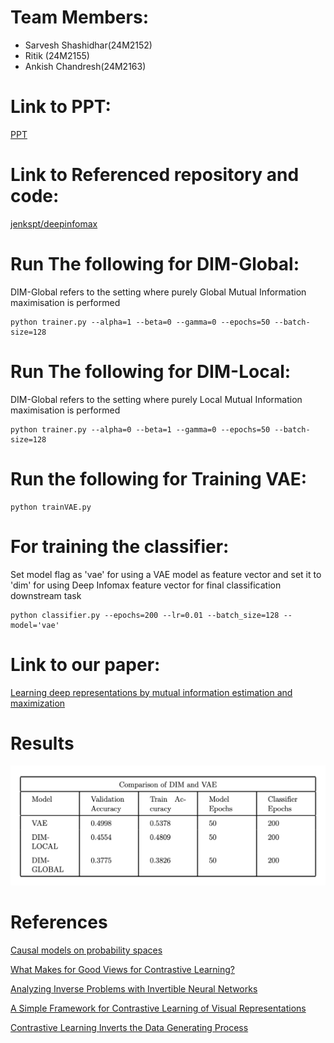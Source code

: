 # Team Members:

* Sarvesh Shashidhar(24M2152)
* Ritik (24M2155)
* Ankish Chandresh(24M2163)


# Link to PPT:
[PPT](https://docs.google.com/presentation/d/1BMU7EviwuHqcDCnZIZ4YmI8hsJqJNlhSFbIxaF6y_-s/edit?usp=sharing)

# Link to Referenced repository and code:
[jenkspt/deepinfomax](https://github.com/jenkspt/deepinfomax/tree/master)


# Run The following for DIM-Global:
DIM-Global refers to the setting where purely Global Mutual Information maximisation is performed
```
python trainer.py --alpha=1 --beta=0 --gamma=0 --epochs=50 --batch-size=128
```
# Run The following for DIM-Local:
DIM-Global refers to the setting where purely Local Mutual Information maximisation is performed
```
python trainer.py --alpha=0 --beta=1 --gamma=0 --epochs=50 --batch-size=128
```
# Run the following for Training VAE:
```
python trainVAE.py
```
# For training the classifier:
Set model flag as 'vae' for using a VAE model as feature vector and set it to 'dim' for using Deep Infomax feature vector for final classification downstream task
```
python classifier.py --epochs=200 --lr=0.01 --batch_size=128 --model='vae'
```
# Link to our paper:
[Learning deep representations by mutual information estimation and maximization](https://arxiv.org/pdf/1808.06670)
# Results
![results](results.png)
# References
[Causal models on probability spaces](https://arxiv.org/abs/1907.01672)

[What Makes for Good Views for Contrastive Learning?](https://arxiv.org/abs/2005.10243)

[Analyzing Inverse Problems with Invertible Neural Networks](https://arxiv.org/abs/1808.04730)

[A Simple Framework for Contrastive Learning of Visual Representations](https://arxiv.org/abs/2002.05709)

[Contrastive Learning Inverts the Data Generating Process](https://arxiv.org/abs/2102.08850)


